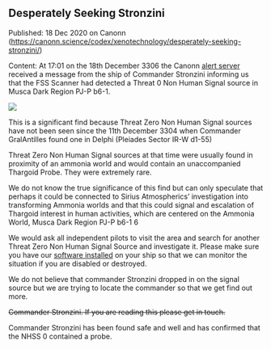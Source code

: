## Desperately Seeking Stronzini

Published: 18 Dec 2020 on Canonn (https://canonn.science/codex/xenotechnology/desperately-seeking-stronzini/)

Content: At 17:01 on the 18th December 3306 the Canonn [alert server](https://discord.gg/6P4NGS5) received a message from the ship of Commander Stronzini informing us that the FSS Scanner had detected a Threat 0 Non Human Signal source in Musca Dark Region PJ-P b6-1. 

![](https://canonn.science/wp-content/uploads/2020/12/discord.png)

This is a significant find because Threat Zero Non Human Signal sources have not been seen since the 11th December 3304 when Commander GralAntilles found one in Delphi (Pleiades Sector IR-W d1-55) 

Threat Zero Non Human Signal sources at that time were usually found in proximity of an ammonia world and would contain an unaccompanied Thargoid Probe. They were extremely rare.

We do not know the true significance of this find but can only speculate that perhaps it could be connected to Sirius Atmospherics’ investigation into transforming Ammonia worlds and that this could signal and escalation of Thargoid interest in human activities, which are centered on the Ammonia World, Musca Dark Region PJ-P b6-1 6

We would ask all independent pilots to visit the area and search for another Threat Zero Non Human Signal Source and investigate it. Please make sure you have our [software installed](https://github.com/canonn-science/EDMC-Canonn/releases) on your ship so that we can monitor the situation if you are disabled or destroyed.

We do not believe that commander Stronzini dropped in on the signal source but we are trying to locate the commander so that we get find out more. 

~~Commander Stronzini.  If you are reading this please get in touch.~~

Commander Stronzini has been found safe and well and has confirmed that the NHSS 0 contained a probe.